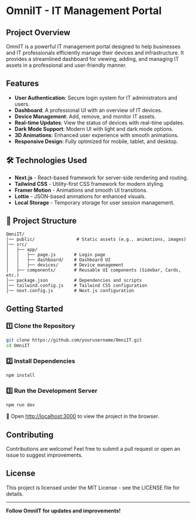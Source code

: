 # OmniIT - IT Management Portal

## Project Overview
OmniIT is a powerful IT management portal designed to help businesses and IT professionals efficiently manage their devices and infrastructure. It provides a streamlined dashboard for viewing, adding, and managing IT assets in a professional and user-friendly manner.

## Features
- **User Authentication**: Secure login system for IT administrators and users.
- **Dashboard**: A professional UI with an overview of IT devices.
- **Device Management**: Add, remove, and monitor IT assets.
- **Real-time Updates**: View the status of devices with real-time updates.
- **Dark Mode Support**: Modern UI with light and dark mode options.
- **3D Animations**: Enhanced user experience with smooth animations.
- **Responsive Design**: Fully optimized for mobile, tablet, and desktop.

## 🛠️ Technologies Used
- **Next.js** - React-based framework for server-side rendering and routing.
- **Tailwind CSS** - Utility-first CSS framework for modern styling.
- **Framer Motion** - Animations and smooth UI transitions.
- **Lottie** - JSON-based animations for enhanced visuals.
- **Local Storage** - Temporary storage for user session management.

## 📂 Project Structure
```
OmniIT/
│── public/                # Static assets (e.g., animations, images)
│── src/
│   ├── app/
│   │   ├── page.js       # Login page
│   │   ├── dashboard/    # Dashboard UI
│   │   ├── devices/      # Device management
│   ├── components/       # Reusable UI components (Sidebar, Cards, etc.)
│── package.json          # Dependencies and scripts
│── tailwind.config.js    # Tailwind CSS configuration
│── next.config.js        # Next.js configuration
```

## Getting Started
### 1️⃣ Clone the Repository
```bash
git clone https://github.com/yourusername/OmniIT.git
cd OmniIT
```
### 2️⃣ Install Dependencies
```bash
npm install
```
### 3️⃣ Run the Development Server
```bash
npm run dev
```
🔗 Open [http://localhost:3000](http://localhost:3000) to view the project in the browser.

##  Contributing
Contributions are welcome! Feel free to submit a pull request or open an issue to suggest improvements.

##  License
This project is licensed under the MIT License - see the LICENSE file for details.

---
 **Follow OmniIT for updates and improvements!** 

